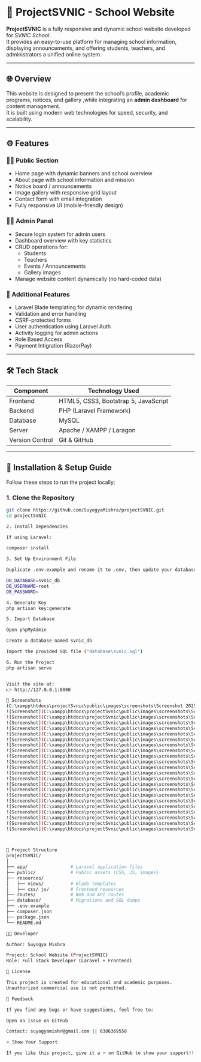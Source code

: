# 🏫 ProjectSVNIC - School Website

**ProjectSVNIC** is a fully responsive and dynamic school website developed for *SVNIC School*.  
It provides an easy-to-use platform for managing school information, displaying announcements, and offering students, teachers, and administrators a unified online system.

---

## 🌐 Overview

This website is designed to present the school’s profile, academic programs, notices, and gallery ,while integrating an **admin dashboard** for content management.  
It is built using modern web technologies for speed, security, and scalability.

---

## ⚙️ Features

### 👩‍🏫 Public Section
- Home page with dynamic banners and school overview  
- About page with school information and mission  
- Notice board / announcements  
- Image gallery with responsive grid layout  
- Contact form with email integration  
- Fully responsive UI (mobile-friendly design)

### 🧑‍💼 Admin Panel
- Secure login system for admin users  
- Dashboard overview with key statistics  
- CRUD operations for:
  - Students
  - Teachers
  - Events / Announcements
  - Gallery images  
- Manage website content dynamically (no hard-coded data)

### 🧠 Additional Features
- Laravel Blade templating for dynamic rendering  
- Validation and error handling  
- CSRF-protected forms  
- User authentication using Laravel Auth  
- Activity logging for admin actions
- Role Based Access
- Payment Intigration (RazorPay)

---

## 🛠️ Tech Stack

| Component        | Technology Used       |
|------------------|----------------------|
| Frontend         | HTML5, CSS3, Bootstrap 5, JavaScript |
| Backend          | PHP (Laravel Framework) |
| Database         | MySQL |
| Server           | Apache / XAMPP / Laragon |
| Version Control  | Git & GitHub |

---

## 🚀 Installation & Setup Guide

Follow these steps to run the project locally:

### 1. Clone the Repository
```bash
git clone https://github.com/SuyogyaMishra/projectSVNIC.git
cd projectSVNIC

2. Install Dependencies

If using Laravel:

composer install

3. Set Up Environment File

Duplicate .env.example and rename it to .env, then update your database details:

DB_DATABASE=svnic_db
DB_USERNAME=root
DB_PASSWORD=

4. Generate Key
php artisan key:generate

5. Import Database

Open phpMyAdmin

Create a database named svnic_db

Import the provided SQL file ("database\svnic.sql")

6. Run the Project
php artisan serve


Visit the site at:
👉 http://127.0.0.1:8000

📸 Screenshots
(C:\xampp\htdocs\projectSvnic\public\images\screenshots\Screenshot 2025-10-27 230025.png) 
![Screenshot](C:\xampp\htdocs\projectSvnic\public\images\screenshots\Screenshot 2025-10-28 143407.png) 
![Screenshot](C:\xampp\htdocs\projectSvnic\public\images\screenshots\Screenshot 2025-10-28 143425.png) 
![Screenshot](C:\xampp\htdocs\projectSvnic\public\images\screenshots\Screenshot 2025-10-28 143445.png) 
![Screenshot](C:\xampp\htdocs\projectSvnic\public\images\screenshots\Screenshot 2025-10-28 143512.png) 
![Screenshot](C:\xampp\htdocs\projectSvnic\public\images\screenshots\Screenshot 2025-10-28 143537.png) 
![Screenshot](C:\xampp\htdocs\projectSvnic\public\images\screenshots\Screenshot 2025-10-28 143552.png) 
![Screenshot](C:\xampp\htdocs\projectSvnic\public\images\screenshots\Screenshot 2025-10-28 143636.png) 
![Screenshot](C:\xampp\htdocs\projectSvnic\public\images\screenshots\Screenshot 2025-10-28 143651.png) 
![Screenshot](C:\xampp\htdocs\projectSvnic\public\images\screenshots\Screenshot 2025-10-28 143706.png) 
![Screenshot](C:\xampp\htdocs\projectSvnic\public\images\screenshots\Screenshot 2025-10-28 143826.png) 
![Screenshot](C:\xampp\htdocs\projectSvnic\public\images\screenshots\Screenshot 2025-10-28 143849.png) 
![Screenshot](C:\xampp\htdocs\projectSvnic\public\images\screenshots\Screenshot 2025-10-28 143919.png) 
![Screenshot](C:\xampp\htdocs\projectSvnic\public\images\screenshots\Screenshot 2025-10-28 143938.png) 
![Screenshot](C:\xampp\htdocs\projectSvnic\public\images\screenshots\Screenshot 2025-10-28 144043.png) 
![Screenshot](C:\xampp\htdocs\projectSvnic\public\images\screenshots\Screenshot 2025-10-28 144058.png) 
![Screenshot](C:\xampp\htdocs\projectSvnic\public\images\screenshots\Screenshot 2025-10-28 144116.png) 
![Screenshot](C:\xampp\htdocs\projectSvnic\public\images\screenshots\Screenshot 2025-10-28 144132.png) 
![Screenshot](C:\xampp\htdocs\projectSvnic\public\images\screenshots\Screenshot 2025-10-28 144154.png) 
![Screenshot](C:\xampp\htdocs\projectSvnic\public\images\screenshots\Screenshot 2025-10-28 144214.png) 
![Screenshot](C:\xampp\htdocs\projectSvnic\public\images\screenshots\Screenshot 2025-10-28 144223.png) 
![Screenshot](C:\xampp\htdocs\projectSvnic\public\images\screenshots\Screenshot 2025-10-28 144238.png) 
![Screenshot](C:\xampp\htdocs\projectSvnic\public\images\screenshots\Screenshot 2025-10-28 144246.png) 



📁 Project Structure
projectSVNIC/
│
├── app/                # Laravel application files
├── public/             # Public assets (CSS, JS, images)
├── resources/
│   ├── views/          # Blade templates
│   ├── css/ js/        # Frontend resources
├── routes/             # Web and API routes
├── database/           # Migrations and SQL dumps
├── .env.example
├── composer.json
├── package.json
└── README.md

👨‍💻 Developer

Author: Suyogya Mishra

Project: School Website (ProjectSVNIC)
Role: Full Stack Developer (Laravel + Frontend)

🧾 License

This project is created for educational and academic purposes.
Unauthorized commercial use is not permitted.

💬 Feedback

If you find any bugs or have suggestions, feel free to:

Open an issue on GitHub

Contact: suyogyamishr@gmail.com || 6386369558

⭐ Show Your Support

If you like this project, give it a ⭐ on GitHub to show your support!![Screenshot]